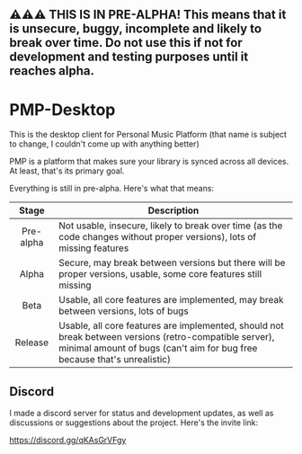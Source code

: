 ## ⚠️⚠️⚠️ THIS IS IN PRE-ALPHA! This means that it is unsecure, buggy, incomplete and likely to break over time. Do not use this if not for development and testing purposes until it reaches alpha.

# PMP-Desktop
This is the desktop client for Personal Music Platform (that name is subject to change, I couldn't come up with anything better)

PMP is a platform that makes sure your library is synced across all devices. At least, that's its primary goal.

Everything is still in pre-alpha. Here's what that means:

|   Stage   | Description                                                                                                                                                                        |
|:---------:|------------------------------------------------------------------------------------------------------------------------------------------------------------------------------------|
| Pre-alpha | Not usable, insecure, likely to break over time (as the code changes without proper versions), lots of missing features                                                            |
|   Alpha   | Secure, may break between versions but there will be proper versions, usable, some core features still missing                                                                     |
|   Beta    | Usable, all core features are implemented, may break between versions, lots of bugs                                                                                                |
|  Release  | Usable, all core features are implemented, should not break between versions (retro-compatible server), minimal amount of bugs (can't aim for bug free because that's unrealistic) |

## Discord
I made a discord server for status and development updates, as well as discussions or suggestions about the project. Here's the invite link:

https://discord.gg/qKAsGrVFgy